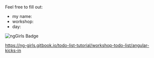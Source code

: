 Feel free to fill out:

* my name: 
* workshop:
* day: 


![ngGirls Badge](https://raw.githubusercontent.com/ng-girls/todo-list-tutorial/master/.gitbook/assets/nggirls-badge.png)


https://ng-girls.gitbook.io/todo-list-tutorial/workshop-todo-list/angular-kicks-in